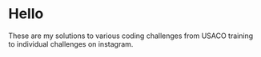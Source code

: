 # Hello

These are my solutions to various coding challenges from USACO training to individual challenges on instagram.
